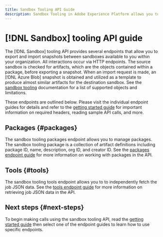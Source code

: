 ```yaml
---
title: Sandbox Tooling API Guide
description: Sandbox Tooling in Adobe Experience Platform allows you to export and import a snapshot of sandbox configurations between sandboxes. 
---
```

# [!DNL Sandbox] tooling API guide

The [!DNL Sandbox] tooling API provides several endpoints that allow you to export and import snapshots between sandboxes available to you within your organization. All interactions occur via HTTP endpoints. The source sandbox is checked for artifacts, which are the objects contained within a package, before exporting a snapshot. When an import request is made, an [!DNL Azure Blob] snapshot is obtained and utilized as a template to produce almost similar artifacts for the destination sandbox. See the [sandbox tooling](../ui/sandbox-tooling.md#objects-supported-for-sandbox-tooling) documentation for a list of supported objects and limitations.

These endpoints are outlined below. Please visit the individual endpoint guides for details and refer to the [getting started guide](./getting-started.md) for important information on required headers, reading sample API calls, and more.

## Packages {#packages}

The sandbox tooling packages endpoint allows you to manage packages. The sandbox tooling package is a collection of artifact definitions including package ID, name, description, org ID, and creator ID. See the [packages endpoint guide](./packages.md) for more information on working with packages in the API.

## Tools {#tools}

The sandbox tooling tools endpoint allows you to to independently fetch the job JSON data. See the [tools endpoint guide](./tools.md) for more information on retrieving job JSON data in the API.

## Next steps {#next-steps}

To begin making calls using the sandbox tooling API, read the [getting started guide](./getting-started.md) then select one of the endpoint guides to learn how to use specific endpoints.
